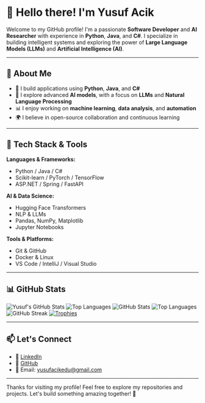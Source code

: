 # 👋 Hello there! I'm Yusuf Acik

Welcome to my GitHub profile! I'm a passionate **Software Developer** and **AI Researcher** with experience in **Python**, **Java**, and **C#**. I specialize in building intelligent systems and exploring the power of **Large Language Models (LLMs)** and **Artificial Intelligence (AI)**.

---

## 💼 About Me

- 🔧 I build applications using **Python**, **Java**, and **C#**
- 🧠 I explore advanced **AI models**, with a focus on **LLMs** and **Natural Language Processing**
- 📊 I enjoy working on **machine learning**, **data analysis**, and **automation**
- 🌍 I believe in open-source collaboration and continuous learning

---

## 🚀 Tech Stack & Tools

**Languages & Frameworks:**
- Python / Java / C#
- Scikit-learn / PyTorch / TensorFlow
- ASP.NET / Spring / FastAPI

**AI & Data Science:**
- Hugging Face Transformers
- NLP & LLMs
- Pandas, NumPy, Matplotlib
- Jupyter Notebooks

**Tools & Platforms:**
- Git & GitHub
- Docker & Linux
- VS Code / IntelliJ / Visual Studio

---

## 📊 GitHub Stats

![Yusuf's GitHub Stats](https://github-readme-stats.vercel.app/api?username=yusufacik26&show_icons=true&theme=radical)
![Top Languages](https://github-readme-stats.vercel.app/api/top-langs/?username=yusufacik26&layout=compact&theme=radical)
![GitHub Stats](https://github-readme-stats.vercel.app/api?username=yusufacik26&show_icons=true&theme=radical&hide_border=true)
![Top Languages](https://github-readme-stats.vercel.app/api/top-langs/?username=yusufacik26&layout=compact&theme=radical&hide_border=true)
![GitHub Streak](https://github-readme-streak-stats.herokuapp.com/?user=yusufacik26&theme=radical&hide_border=true)
[![Trophies](https://github-profile-trophy.vercel.app/?username=yusufacik26&theme=radical&no-frame=true&margin-w=10)](https://github.com/ryo-ma/github-profile-trophy)


---

## 📫 Let's Connect

- 🔗 [LinkedIn](https://www.linkedin.com/in/yusufacik/)
- 💼 [GitHub](https://github.com/yusufacik26)
- 📧 Email: yusufacikedu@gmail.com

---

Thanks for visiting my profile! Feel free to explore my repositories and projects. Let's build something amazing together! 🚀
